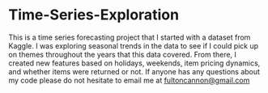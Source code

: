 # Time-Series-Exploration
This is a time series forecasting project that I started with a dataset from Kaggle. I was exploring seasonal trends in the
data to see if I could pick up on themes throughout the years that this data covered. From there, I created new features
based on holidays, weekends, item pricing dynamics, and whether items were returned or not. If anyone has any questions
about my code please do not hesitate to email me at fultoncannon@gmail.com
